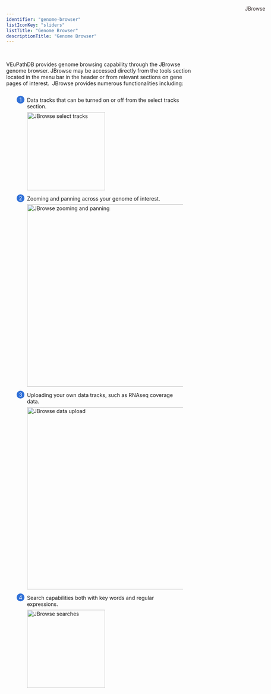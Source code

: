 ```yaml
---
identifier: "genome-browser"
listIconKey: "sliders"
listTitle: "Genome Browser"
descriptionTitle: "Genome Browser"
---
```

<style>
  .search-strategies-feature {
    margin: auto;
  }
  .search-strategies-feature--panels {
    display: flex;
    flex-wrap: wrap;
    align-items: flex-start;
    counter-reset: panel;
  }
  .search-strategies-feature--panels > * {
    overflow: hidden;
    margin: 0 2em;
  }
  .search-strategies-feature--panels > * > div {
    margin-top: 1em;
    margin-left: 2em;
    position: relative;
  }
  .search-strategies-feature--panels > * img {
    margin-left: 2em;
  }
  .search-strategies-feature--panels > * > div:before {
    counter-increment: panel;
    content: counter(panel);
    background: #3171d8;
    border-radius: 1em;
    height: 1.5em;
    width: 1.5em;
    display: inline-flex;
    justify-content: center;
    align-items: center;
    margin-right: .5em;
    color: white;
    position: absolute;
    left: -2em;
    top: -0.25em;
  }
   #topright {
    position: absolute;
    right: 1em;
    top: 3em;
    padding-top: 0.5em;
    padding-left: 0.5em;
    padding-right: 1.5em;
}
   #toprightsecond {
    position: absolute;
    right: 1em;
    top: 5em;
    padding: 0.5em;
}
  #topright a {
    text-decoration: none;
    font-family: Roboto;
    color: #413737;
}
</style>
<div id="topright">
  <a href="/a/app/jbrowse?data=/a/service/jbrowse/tracks/default&tracks=gene">JBrowse</a>
</div>
<br/>
<div class="search-strategies-feature">
    <p>VEuPathDB provides genome browsing capability through the
      JBrowse genome browser. JBrowse may be accessed directly from the tools section located in the menu bar in the header or from relevant sections on gene pages of interest.&nbsp; JBrowse provides numerous functionalities
      including:</p>
<div class="search-strategies-feature--panels">
<div>
      <div>Data tracks that can be turned on or off from the select tracks section.</div>
      <img style="width: 15em; margin-top: .5em; margin-left: 2em;" src="{{ "/assets/images/resources_tools/select_tracks.png" | absolute_url }}" alt="JBrowse select tracks"/>
    </div>
    <div>
      <div>Zooming and panning across your genome of interest.</div>
      <img style="width: 35em; margin-top: .5em; margin-left: 2em;" src="{{ "/assets/images/resources_tools/zooming.png" | absolute_url }}" alt="JBrowse zooming and panning"/>
    </div>
    <div>
      <div>Uploading your own data tracks, such as RNAseq coverage data.</div>
      <img style="width: 35em; margin-top: .5em; margin-left: 2em;" src="{{ "/assets/images/resources_tools/upload.png" | absolute_url }}" alt="JBrowse data upload"/>
    </div>
    <div>
      <div>Search capabilities both with key words and regular expressions.</div>
      <img style="width: 15em; margin-top: .5em; margin-left: 2em;" src="{{ "/assets/images/resources_tools/jbrowse_search.png" | absolute_url }}" alt="JBrowse searches"/>
</div>